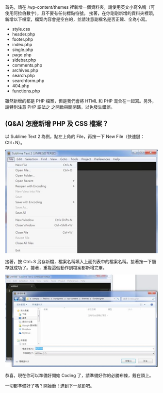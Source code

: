 首先，請在  /wp-content/themes 裡新增一個資料夾，請使用英文小寫名稱（可使用阿拉伯數字），且不要有任何標點符號。 接著，在你剛剛新增的資料夾裡頭，新增以下檔案，檔案內容會是空白的，並請注意副檔名是否正確、全為小寫。

- style.css
- header.php
- footer.php
- index.php
- single.php
- page.php
- sidebar.php
- comments.php
- archives.php
- search.php
- searchform.php
- 404.php
- functions.php

雖然新增的都是 PHP 檔案，但是我們會將 HTML 和 PHP 混合在一起寫。另外，請特別注意 PHP 語法之 <?php 與 ?> 之開啟與關閉碼，以免發生錯誤。

## (Q&A) 怎麼新增 PHP 及 CSS 檔案？

以 Sublime Text 2 為例，點左上角的 File，再按一下 New File（快速鍵：Ctrl+N）。

![image011](/images/image011.jpg)

接著，按 Ctrl+S 另存新檔，檔案名稱填入上面列表中的檔案名稱。接著按一下儲存就成功了。接著，重複這個動作到檔案都新增完畢。

![image012](/images/image012.jpg)

恭喜，現在你可以準備好開始 Coding 了，請準備好你的必勝布條，戴在頭上。

一切都準備好了嗎？開始衝！進到下一章節吧。
